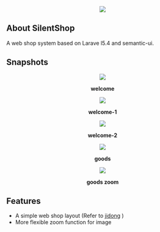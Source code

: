 <p align="center"><img src="http://img0.ph.126.net/Zfjsmg1k7t_RguRcsKF_qw==/6631993554492953472.png"></p>

## About SilentShop

A web shop system based on Larave
l5.4 and semantic-ui.

## Snapshots

<p align="center"><img src="http://img2.ph.126.net/6tlpYwG42mQQjQNkveKLJQ==/6632577395164644029.png"></p>
<p align="center"><b>welcome</b></p>
<p align="center"><img src="http://img2.ph.126.net/EdUGGitSn3oKt5B61D-7dw==/6632240944605923186.png"></p>
<p align="center"><b>welcome-1</b></p>
<p align="center"><img src="http://img2.ph.126.net/DXgIefBo8KfdzgOKBKogRg==/6631969365237158612.png"></p>
<p align="center"><b>welcome-2</b></p>
<p align="center"><img src="http://img1.ph.126.net/q7rUirLLUNGJYVft_4FdGQ==/6631874807237167132.png"></p>
<p align="center"><b>goods</b></p>
<p align="center"><img src="http://img0.ph.126.net/cGSjx5h-Et_bPJxQqKikqw==/6632236546559412072.png"></p>
<p align="center"><b>goods zoom</b></p>

## Features

 - A simple web shop layout (Refer to [jidong](https://www.jd.com/?cu=true&utm_source=baidu-pinzhuan&utm_medium=cpc&utm_campaign=t_288551095_baidupinzhuan&utm_term=0f3d30c8dba7459bb52f2eb5eba8ac7d_0_0df0ab6f9cff4818939729ce67a87566) )
 - More flexible zoom function for image
 